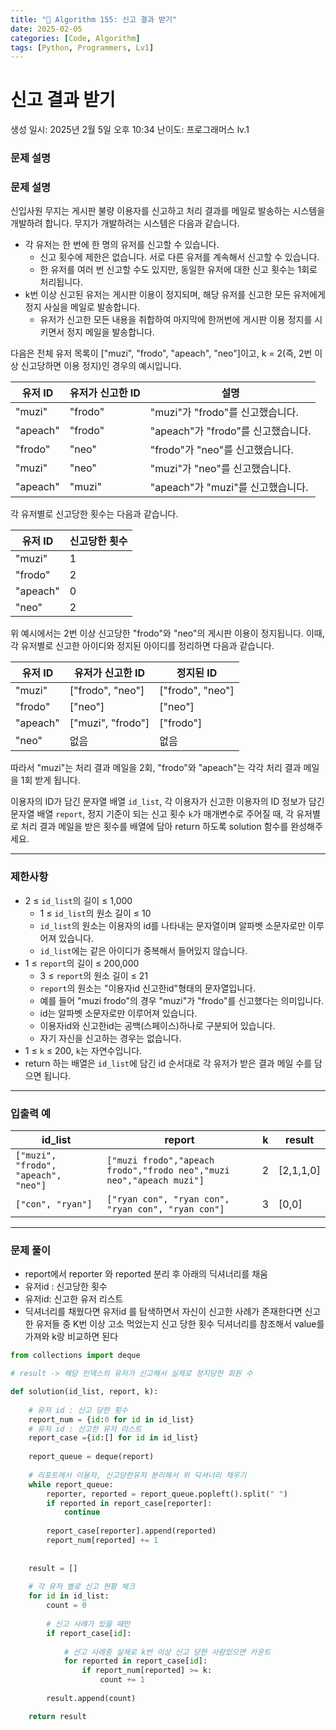 ```yaml
---
title: "🧠 Algorithm 155: 신고 결과 받기"
date: 2025-02-05
categories: [Code, Algorithm]
tags: [Python, Programmers, Lv1]
---
```


# 신고 결과 받기

생성 일시: 2025년 2월 5일 오후 10:34
난이도: 프로그래머스 lv.1

### **문제 설명**

### 문제 설명

신입사원 무지는 게시판 불량 이용자를 신고하고 처리 결과를 메일로 발송하는 시스템을 개발하려 합니다. 무지가 개발하려는 시스템은 다음과 같습니다.

- 각 유저는 한 번에 한 명의 유저를 신고할 수 있습니다.
    - 신고 횟수에 제한은 없습니다. 서로 다른 유저를 계속해서 신고할 수 있습니다.
    - 한 유저를 여러 번 신고할 수도 있지만, 동일한 유저에 대한 신고 횟수는 1회로 처리됩니다.
- k번 이상 신고된 유저는 게시판 이용이 정지되며, 해당 유저를 신고한 모든 유저에게 정지 사실을 메일로 발송합니다.
    - 유저가 신고한 모든 내용을 취합하여 마지막에 한꺼번에 게시판 이용 정지를 시키면서 정지 메일을 발송합니다.

다음은 전체 유저 목록이 ["muzi", "frodo", "apeach", "neo"]이고, k = 2(즉, 2번 이상 신고당하면 이용 정지)인 경우의 예시입니다.

| 유저 ID | 유저가 신고한 ID | 설명 |
| --- | --- | --- |
| "muzi" | "frodo" | "muzi"가 "frodo"를 신고했습니다. |
| "apeach" | "frodo" | "apeach"가 "frodo"를 신고했습니다. |
| "frodo" | "neo" | "frodo"가 "neo"를 신고했습니다. |
| "muzi" | "neo" | "muzi"가 "neo"를 신고했습니다. |
| "apeach" | "muzi" | "apeach"가 "muzi"를 신고했습니다. |

각 유저별로 신고당한 횟수는 다음과 같습니다.

| 유저 ID | 신고당한 횟수 |
| --- | --- |
| "muzi" | 1 |
| "frodo" | 2 |
| "apeach" | 0 |
| "neo" | 2 |

위 예시에서는 2번 이상 신고당한 "frodo"와 "neo"의 게시판 이용이 정지됩니다. 이때, 각 유저별로 신고한 아이디와 정지된 아이디를 정리하면 다음과 같습니다.

| 유저 ID | 유저가 신고한 ID | 정지된 ID |
| --- | --- | --- |
| "muzi" | ["frodo", "neo"] | ["frodo", "neo"] |
| "frodo" | ["neo"] | ["neo"] |
| "apeach" | ["muzi", "frodo"] | ["frodo"] |
| "neo" | 없음 | 없음 |

따라서 "muzi"는 처리 결과 메일을 2회, "frodo"와 "apeach"는 각각 처리 결과 메일을 1회 받게 됩니다.

이용자의 ID가 담긴 문자열 배열 `id_list`, 각 이용자가 신고한 이용자의 ID 정보가 담긴 문자열 배열 `report`, 정지 기준이 되는 신고 횟수 `k`가 매개변수로 주어질 때, 각 유저별로 처리 결과 메일을 받은 횟수를 배열에 담아 return 하도록 solution 함수를 완성해주세요.

---

### 제한사항

- 2 ≤ `id_list`의 길이 ≤ 1,000
    - 1 ≤ `id_list`의 원소 길이 ≤ 10
    - `id_list`의 원소는 이용자의 id를 나타내는 문자열이며 알파벳 소문자로만 이루어져 있습니다.
    - `id_list`에는 같은 아이디가 중복해서 들어있지 않습니다.
- 1 ≤ `report`의 길이 ≤ 200,000
    - 3 ≤ `report`의 원소 길이 ≤ 21
    - `report`의 원소는 "이용자id 신고한id"형태의 문자열입니다.
    - 예를 들어 "muzi frodo"의 경우 "muzi"가 "frodo"를 신고했다는 의미입니다.
    - id는 알파벳 소문자로만 이루어져 있습니다.
    - 이용자id와 신고한id는 공백(스페이스)하나로 구분되어 있습니다.
    - 자기 자신을 신고하는 경우는 없습니다.
- 1 ≤ `k` ≤ 200, `k`는 자연수입니다.
- return 하는 배열은 `id_list`에 담긴 id 순서대로 각 유저가 받은 결과 메일 수를 담으면 됩니다.

---

### 입출력 예

| id_list | report | k | result |
| --- | --- | --- | --- |
| `["muzi", "frodo", "apeach", "neo"]` | `["muzi frodo","apeach frodo","frodo neo","muzi neo","apeach muzi"]` | 2 | [2,1,1,0] |
| `["con", "ryan"]` | `["ryan con", "ryan con", "ryan con", "ryan con"]` | 3 | [0,0] |

---

### 문제 풀이

- report에서 reporter 와 reported 분리 후 아래의 딕셔너리를 채움
- 유저id : 신고당한 횟수
- 유저id: 신고한 유저 리스트
- 딕셔너리를 채웠다면 유저id 를 탐색하면서 자신이 신고한 사례가 존재한다면 신고한 유저들 중 K번 이상 고소 먹었는지 신고 당한 횟수 딕셔너리를 참조해서 value를 가져와 k랑 비교하면 된다

```python
from collections import deque

# result -> 해당 인덱스의 유저가 신고해서 실제로 정지당한 회원 수

def solution(id_list, report, k):
    
    # 유저 id : 신고 당한 횟수
    report_num = {id:0 for id in id_list}
    # 유저 id : 신고한 유저 리스트
    report_case ={id:[] for id in id_list}
    
    report_queue = deque(report)
    
    # 리포트에서 이용자, 신고당한유저 분리해서 위 딕셔너리 채우기
    while report_queue:
        reporter, reported = report_queue.popleft().split(" ")
        if reported in report_case[reporter]:
            continue
            
        report_case[reporter].append(reported)
        report_num[reported] += 1
        
    
    result = []
    
    # 각 유저 별로 신고 현황 체크
    for id in id_list:
        count = 0
        
        # 신고 사례가 있을 때만
        if report_case[id]:
            
            # 신고 사례중 실제로 k번 이상 신고 당한 사람있으면 카운트
            for reported in report_case[id]:
                if report_num[reported] >= k:
                    count += 1
            
        result.append(count)

    return result
```